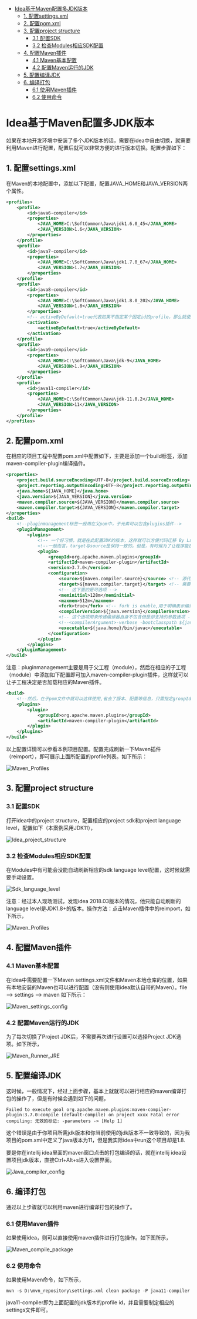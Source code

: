 
* [Idea基于Maven配置多JDK版本](#idea基于maven配置多jdk版本)
  * [1. 配置settings.xml](#1-配置settingsxml)
  * [2. 配置pom.xml](#2-配置pomxml)
  * [3. 配置project structure](#3-配置project-structure)
    * [3.1 配置SDK](#31-配置sdk)
    * [3.2 检查Modules相应SDK配置](#32-检查modules相应sdk配置)
  * [4. 配置Maven插件](#4-配置maven插件)
    * [4.1 Maven基本配置](#41-maven基本配置)
    * [4.2 配置Maven运行的JDK](#42-配置maven运行的jdk)
  * [5. 配置编译JDK](#5-配置编译jdk)
  * [6. 编译打包](#6-编译打包)
    * [6.1 使用Maven插件](#61-使用maven插件)
    * [6.2 使用命令](#62-使用命令)

# Idea基于Maven配置多JDK版本

如果在本地开发环境中安装了多个JDK版本的话，需要在idea中自由切换，就需要利用Maven进行配置，配置后就可以非常方便的进行版本切换。配置步骤如下：

## 1. 配置settings.xml

在Maven的本地配置中，添加以下配置，配置JAVA_HOME和JAVA_VERSION两个属性。

```xml
<profiles>
    <profile>
        <id>java6-compiler</id>
        <properties>
            <JAVA_HOME>C:\SoftCommon\Java\jdk1.6.0_45</JAVA_HOME>
            <JAVA_VERSION>1.6</JAVA_VERSION>
        </properties>
    </profile>
    <profile>
        <id>java7-compiler</id>
        <properties>
            <JAVA_HOME>C:\SoftCommon\Java\jdk1.7.0_67</JAVA_HOME>
            <JAVA_VERSION>1.7</JAVA_VERSION>
        </properties>
    </profile>
    <profile>
        <id>java8-compiler</id>
        <properties>
            <JAVA_HOME>C:\SoftCommon\Java\jdk1.8.0_202</JAVA_HOME>
            <JAVA_VERSION>1.8</JAVA_VERSION>
        </properties>
        <!-- activeByDefault=true代表如果不指定某个固定id的profile，那么就使用这个环境 -->
        <activation>
            <activeByDefault>true</activeByDefault>
        </activation>
    </profile>
    <profile>
        <id>java9-compiler</id>
        <properties>
            <JAVA_HOME>C:\SoftCommon\Java\jdk-9</JAVA_HOME>
            <JAVA_VERSION>1.9</JAVA_VERSION>
        </properties>
    </profile>
    <profile>
        <id>java11-compiler</id>
        <properties>
            <JAVA_HOME>C:\SoftCommon\Java\jdk-11.0.2</JAVA_HOME>
            <JAVA_VERSION>11</JAVA_VERSION>
        </properties>
    </profile>
</profiles>
```

## 2. 配置pom.xml

在相应的项目工程中配置pom.xml中配置如下，主要是添加一个build标签，添加maven-compiler-plugin编译插件。

```xml
<properties>
    <project.build.sourceEncoding>UTF-8</project.build.sourceEncoding>
    <project.reporting.outputEncoding>UTF-8</project.reporting.outputEncoding>
    <java.home>${JAVA_HOME}</java.home>
    <java.version>${JAVA_VERSION}</java.version>
    <maven.compiler.source>${JAVA_VERSION}</maven.compiler.source>
    <maven.compiler.target>${JAVA_VERSION}</maven.compiler.target>
</properties>
<build>
    <!--pluginmanagement标签一般用在父pom中，子元素可以包含plugins插件-->
    <pluginManagement>
        <plugins>
            <!-- 一个好习惯，就是在此配置JDK的版本，这样就可以方便代码迁移 By Landy 2019.01.04-->
            <!--一般而言，target与source是保持一致的。但是，有时候为了让程序能在其他版本的jdk中运行(对于低版本目标jdk，源代码中需要没有使用低版本jdk中不支持的语法)，会存在target不同于source的情况 。-->
            <plugin>
                <groupId>org.apache.maven.plugins</groupId>
                <artifactId>maven-compiler-plugin</artifactId>
                <version>3.7.0</version>
                <configuration>
                    <source>${maven.compiler.source}</source> <!-- 源代码使用的开发版本 -->
                    <target>${maven.compiler.target}</target> <!-- 需要生成的目标class文件的编译版本 -->
                    <!-- 这下面的是可选项 -->
                    <meminitial>128m</meminitial>
                    <maxmem>512m</maxmem>
                    <fork>true</fork> <!-- fork is enable,用于明确表示编译版本配置的可用 -->
                    <compilerVersion>${java.version}</compilerVersion>
                    <!-- 这个选项用来传递编译器自身不包含但是却支持的参数选项 -->
                    <!--<compilerArgument>-verbose -bootclasspath ${java.home}\lib\rt.jar</compilerArgument>-->
                    <executable>${java.home}/bin/javac</executable>
                </configuration>
            </plugin>
        </plugins>
    </pluginManagement>
</build>
```

注意：pluginmanagement主要是用于父工程（module），然后在相应的子工程（module）中添加如下配置即可加入maven-compiler-plugin插件，这样就可以让子工程决定是否加载相应的Maven插件。

```xml
<build>
    <!--然后，在子pom文件中就可以这样使用,省去了版本、配置等信息，只需指定groupId和artifactId即可。-->
    <plugins>
        <plugin>
            <groupId>org.apache.maven.plugins</groupId>
            <artifactId>maven-compiler-plugin</artifactId>
        </plugin>
    </plugins>
</build>
```

以上配置详情可以参看本例项目配置。配置完成刷新一下Maven插件（reimport），即可展示上面所配置的profile列表。如下所示：

![Maven_Profiles](https://github.com/landy8530/deep-in-java/raw/master/00DOC/Maven_Profiles.png)

## 3. 配置project structure

### 3.1 配置SDK

打开idea中的project structure，配置相应的project sdk和project language level，配置如下（本案例采用JDK11），

![Idea_project_structure](https://github.com/landy8530/deep-in-java/raw/master/00DOC/Idea_project_structure.png)

### 3.2 检查Modules相应SDK配置

在Modules中有可能会没能自动刷新相应的sdk language level配置，这时候就需要手动设置。

![Sdk_language_level](https://github.com/landy8530/deep-in-java/raw/master/00DOC/Sdk_language_level.png)

注意：经过本人现场测试，发现idea 2018.03版本的情况，他只能自动刷新的language level是JDK1.8+的版本。操作方法：点击Maven插件中的reimport，如下所示，

![Maven_Profiles](https://github.com/landy8530/deep-in-java/raw/master/00DOC/Maven_Profiles.png)

## 4. 配置Maven插件

### 4.1 Maven基本配置

在Idea中需要配置一下Maven settings.xml文件和Maven本地仓库的位置，如果有本地安装的Maven也可以进行配置（没有则使用idea默认自带的Maven）。file --> settings --> maven 如下所示：

![Maven_settings_config](https://github.com/landy8530/deep-in-java/raw/master/00DOC/Maven_settings_config.png)

### 4.2 配置Maven运行的JDK

为了每次切换了Project JDK后，不需要再次进行设置可以选择Project JDK选项。如下所示，

![Maven_Runner_JRE](https://github.com/landy8530/deep-in-java/raw/master/00DOC/Maven_Runner_JRE.png)

## 5. 配置编译JDK

这时候，一般情况下，经过上面步骤，基本上就就可以进行相应的maven编译打包的操作了，但是有时候会遇到如下的问题，

```
Failed to execute goal org.apache.maven.plugins:maven-compiler-plugin:3.7.0:compile (default-compile) on project xxxx Fatal error compiling: 无效的标记: -parameters -> [Help 1]
```

这个错误是由于你项目所需jdk版本和你当前使用的jdk版本不一致导致的，因为我项目的pom.xml中定义了java版本为11，但是我实际idea中run这个项目却是1.8.

要是你在intellij idea里面的maven窗口点击的打包编译的话，就在intellij idea设置项目jdk版本，直接Ctrl+Alt+s进入设置界面。

![Java_compiler_config](https://github.com/landy8530/deep-in-java/raw/master/00DOC/Java_compiler_config.png)

## 6. 编译打包

通过以上步骤就可以利用maven进行编译打包的操作了。

### 6.1 使用Maven插件

如果使用idea，则可以直接使用maven插件进行打包操作。如下图所示，

![Maven_compile_package](https://github.com/landy8530/deep-in-java/raw/master/00DOC/Maven_compile_package.png)

### 6.2 使用命令

如果使用Maven命令，如下所示，

`mvn -s D:\mvn_repository\settings.xml clean package -P java11-compiler`

java11-compiler即为上面配置的jdk版本的profile id，并且需要制定相应的settings文件即可。

